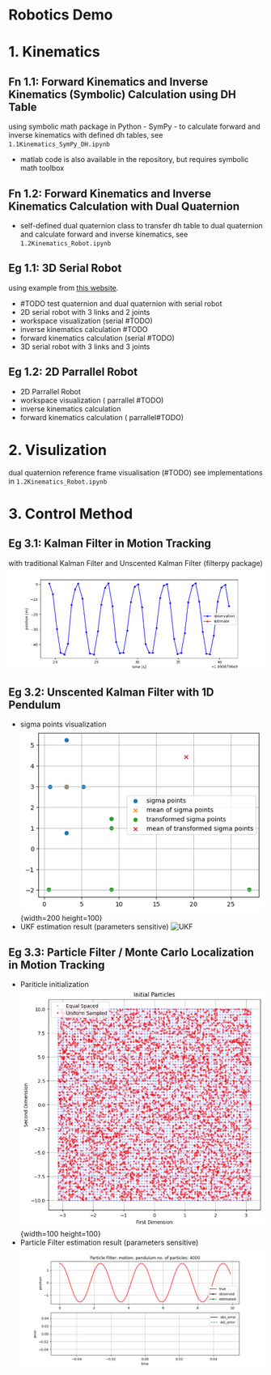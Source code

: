Robotics Demo
===
# 1. Kinematics
## Fn 1.1: Forward Kinematics and Inverse Kinematics (Symbolic) Calculation using DH Table
using symbolic math package in Python  - SymPy - to calculate forward and inverse kinematics with defined dh tables, see `1.1Kinematics_SymPy_DH.ipynb`
- matlab code is also available in the repository, but requires symbolic math toolbox

## Fn 1.2: Forward Kinematics and Inverse Kinematics Calculation with Dual Quaternion
-  self-defined dual quaternion class to transfer dh table to dual quaternion and calculate forward and inverse kinematics, see `1.2Kinematics_Robot.ipynb`


## Eg 1.1: 3D Serial Robot
using example from [this website](https://motion.cs.illinois.edu/RoboticSystems/InverseKinematics.html).
- #TODO test quaternion and dual quaternion with serial robot
- 2D serial robot with 3 links and 2 joints
- workspace visualization (serial #TODO)
- inverse kinematics calculation #TODO
- forward kinematics calculation (serial #TODO)
- 3D serial robot with 3 links and 3 joints

## Eg 1.2: 2D Parrallel Robot
- 2D Parrallel Robot
- workspace visualization ( parrallel #TODO)
- inverse kinematics calculation 
- forward kinematics calculation ( parrallel#TODO)

# 2. Visulization
<!-- using [yourdfpy](https://github.com/clemense/yourdfpy/tree/main) to load robot defined in [URDF format](http://wiki.ros.org/urdf/XML).
- "data/urdf_files": contains urdf files for different robots. [Source](https://github.com/ankurhanda/robot-assets)
## Fn 2.1: draw robot in 2D/3D space
based on yourdfpy, draw robot in 2D/3D space with matplotlib -->
dual quaternion reference frame visualisation (#TODO)
see implementations in `1.2Kinematics_Robot.ipynb`

# 3. Control Method
## Eg 3.1: Kalman Filter in Motion Tracking
with traditional Kalman Filter and Unscented Kalman Filter (filterpy package)
![Kalman Filter](imgs/KF_motion_estimation.gif)

## Eg 3.2: Unscented Kalman Filter with 1D Pendulum
- sigma points visualization
![Sigma Points](imgs/sigma_points.png){width=200 height=100}
- UKF estimation result (parameters sensitive)
![UKF](imgs/UKF_motion_estimation.gif)

## Eg 3.3: Particle Filter / Monte Carlo Localization in Motion Tracking
- Pariticle initialization
![Particle Initialization](imgs/particle_init.png){width=100 height=100}
- Particle Filter estimation result (parameters sensitive)
![Particle Filter](imgs/PF_estimation.gif)
